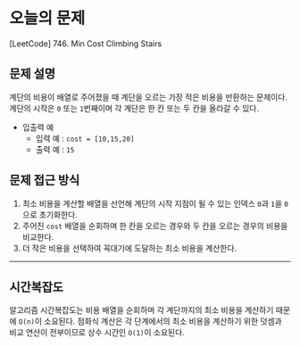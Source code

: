 
# 오늘의 문제
[LeetCode] 746. Min Cost Climbing Stairs

## 문제 설명
계단의 비용이 배열로 주어졌을 때 계단을 오르는 가장 적은 비용을 반환하는 문제이다. 
계단의 시작은 `0` 또는 `1`번째이며 각 계단은 한 칸 또는 두 칸을 올라갈 수 있다.
- 입출력 예 
  - 입력 예 : `cost = [10,15,20]`
  - 출력 예 : `15`

## 문제 접근 방식 
1. 최소 비용을 계산할 배열을 선언해 계단의 시작 지점이 될 수 있는 인덱스 `0`과 `1`을 `0`으로 초기화한다.
2. 주어진 `cost` 배열을 순회하며 한 칸을 오르는 경우와 두 칸을 오르는 경우의 비용을 비교한다.
3. 더 작은 비용을 선택하여 꼭대기에 도달하는 최소 비용을 계산한다. 


---


## 시간복잡도 
알고리즘 시간복잡도는 비용 배열을 순회하며 각 계단까지의 최소 비용을 계산하기 때문에 `O(n)`이 소요된다. 
점화식 계산은 각 단계에서의 최소 비용을 계산하기 위한 덧셈과 비교 연산이 전부이므로 상수 시간인 `O(1)`이 소요된다. 





  
